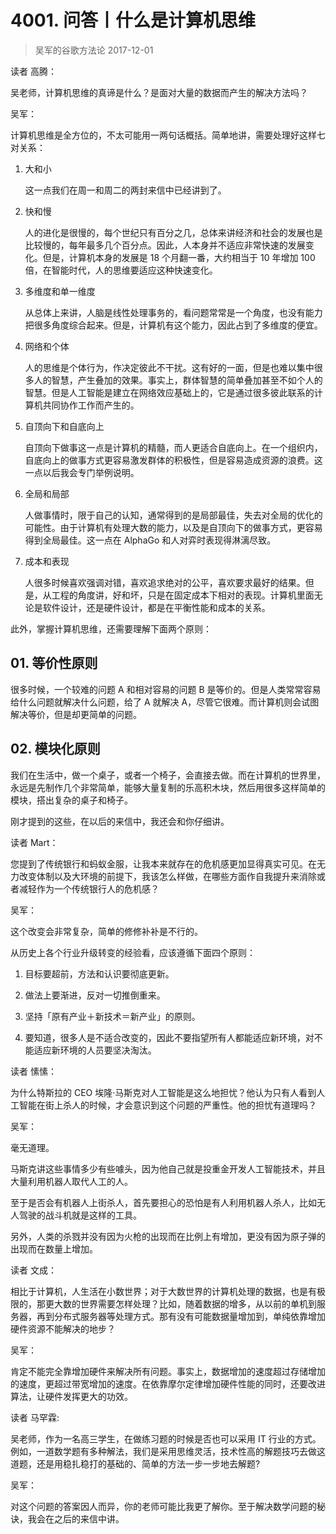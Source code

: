 # 4001. 问答丨什么是计算机思维
> 吴军的谷歌方法论
2017-12-01

读者 高腾：

吴老师，计算机思维的真谛是什么？是面对大量的数据而产生的解决方法吗？

吴军：

计算机思维是全方位的，不太可能用一两句话概括。简单地讲，需要处理好这样七对关系：

1. 大和小

	这一点我们在周一和周二的两封来信中已经讲到了。

2. 快和慢
	
	人的进化是很慢的，每个世纪只有百分之几，总体来讲经济和社会的发展也是比较慢的，每年最多几个百分点。因此，人本身并不适应非常快速的发展变化。但是，计算机本身的发展是 18 个月翻一番，大约相当于 10 年增加 100 倍，在智能时代，人的思维要适应这种快速变化。

3. 多维度和单一维度
	
	从总体上来讲，人脑是线性处理事务的，看问题常常是一个角度，也没有能力把很多角度综合起来。但是，计算机有这个能力，因此占到了多维度的便宜。

4. 网络和个体

	人的思维是个体行为，作决定彼此不干扰。这有好的一面，但是也难以集中很多人的智慧，产生叠加的效果。事实上，群体智慧的简单叠加甚至不如个人的智慧。但是人工智能是建立在网络效应基础上的，它是通过很多彼此联系的计算机共同协作工作而产生的。

5. 自顶向下和自底向上

	自顶向下做事这一点是计算机的精髓，而人更适合自底向上。在一个组织内，自底向上的做事方式更容易激发群体的积极性，但是容易造成资源的浪费。这一点以后我会专门举例说明。

6. 全局和局部

	人做事情时，限于自己的认知，通常得到的是局部最佳，失去对全局的优化的可能性。由于计算机有处理大数的能力，以及是自顶向下的做事方式，更容易得到全局最佳。这一点在 AlphaGo 和人对弈时表现得淋漓尽致。

7. 成本和表现

	人很多时候喜欢强调对错，喜欢追求绝对的公平，喜欢要求最好的结果。但是，从工程的角度讲，好和坏，只是在固定成本下相对的表现。计算机里面无论是软件设计，还是硬件设计，都是在平衡性能和成本的关系。

此外，掌握计算机思维，还需要理解下面两个原则：

## 01. 等价性原则

很多时候，一个较难的问题 A 和相对容易的问题 B 是等价的。但是人类常常容易给什么问题就解决什么问题，给了 A 就解决 A，尽管它很难。而计算机则会试图解决等价，但是却更简单的问题。

## 02. 模块化原则

我们在生活中，做一个桌子，或者一个椅子，会直接去做。而在计算机的世界里，永远是先制作几个非常简单，能够大量复制的乐高积木块，然后用很多这样简单的模块，搭出复杂的桌子和椅子。

刚才提到的这些，在以后的来信中，我还会和你仔细讲。

读者 Mart：

您提到了传统银行和蚂蚁金服，让我本来就存在的危机感更加显得真实可见。在无力改变体制以及大环境的前提下，我该怎么样做，在哪些方面作自我提升来消除或者减轻作为一个传统银行人的危机感？

吴军：

这个改变会非常复杂，简单的修修补补是不行的。

从历史上各个行业升级转变的经验看，应该遵循下面四个原则：

1. 目标要超前，方法和认识要彻底更新。

2. 做法上要渐进，反对一切推倒重来。
3. 坚持「原有产业＋新技术＝新产业」的原则。
4. 要知道，很多人是不适合改变的，因此不要指望所有人都能适应新环境，对不能适应新环境的人员要坚决淘汰。

读者 愫愫：

为什么特斯拉的 CEO 埃隆·马斯克对人工智能是这么地担忧？他认为只有人看到人工智能在街上杀人的时候，才会意识到这个问题的严重性。他的担忧有道理吗？

吴军：

毫无道理。

马斯克讲这些事情多少有些噱头，因为他自己就是投重金开发人工智能技术，并且大量利用机器人取代人工的人。

至于是否会有机器人上街杀人，首先要担心的恐怕是有人利用机器人杀人，比如无人驾驶的战斗机就是这样的工具。

另外，人类的杀戮并没有因为火枪的出现而在比例上有增加，更没有因为原子弹的出现而在数量上增加。

读者 文成：

相比于计算机，人生活在小数世界；对于大数世界的计算机处理的数据，也是有极限的，那更大数的世界需要怎样处理？比如，随着数据的增多，从以前的单机到服务器，再到分布式服务器等处理方式。那有没有可能数据量增加到，单纯依靠增加硬件资源不能解决的地步？

吴军：

肯定不能完全靠增加硬件来解决所有问题。事实上，数据增加的速度超过存储增加的速度，更超过带宽增加的速度。在依靠摩尔定律增加硬件性能的同时，还要改进算法，让硬件发挥更大的功效。

读者 马罕霖:

吴老师，作为一名高三学生，在做练习题的时候是否也可以采用 IT 行业的方式。例如，一道数学题有多种解法，我们是采用思维灵活，技术性高的解题技巧去做这道题，还是用稳扎稳打的基础的、简单的方法一步一步地去解题?

吴军：

对这个问题的答案因人而异，你的老师可能比我更了解你。至于解决数学问题的秘诀，我会在之后的来信中讲。
